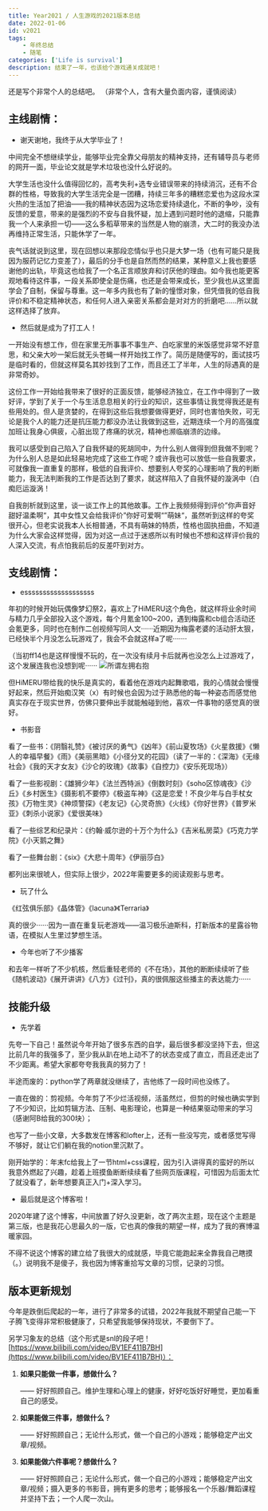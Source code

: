 ```yaml
---
title: Year2021 / 人生游戏的2021版本总结
date: 2022-01-06
id: v2021
tags:
    - 年终总结
    - 随笔
categories: ['Life is survival']
description: 结束了一年，也该给个游戏通关成就吧！
---
```


还是写个非常个人的总结吧。
（非常个人，含有大量负面内容，谨慎阅读）

## 主线剧情：

- 谢天谢地，我终于从大学毕业了！

中间完全不想继续学业，能够毕业完全靠父母朋友的精神支持，还有辅导员与老师的网开一面，毕业论文就是学术垃圾也没什么好说的。

大学生活也没什么值得回忆的，高考失利+选专业错误带来的持续消沉，还有不合群的性格，导致我的大学生活完全是一团糟，持续三年多的糟糕恋爱也为这段水深火热的生活加了把油——我的精神状态因为这场恋爱持续退化，不断的争吵，没有反馈的爱意，带来的是强烈的不安与自我怀疑，加上遇到问题时他的退缩，只能靠我一个人来承担一切——这么多稻草带来的当然是人物的崩溃，大二时的我没办法再维持正常生活，只能休学了一年。

丧气话就说到这里，现在回想以来那段恋情似乎也只是大梦一场（也有可能只是我因为服药记忆力变差了），最后的分手也是自然而然的结果，某种意义上我也要感谢他的出轨，毕竟这也给我了一个名正言顺放弃和讨厌他的理由。如今我也能更客观地看待这件事，一段关系即使全是伤痛，也还是会带来成长，至少我也从这里面学会了自制，保留与尊重。这一年多内我也有了新的憧憬对象，但凭借我的低自我评价和不稳定精神状态，和任何人进入亲密关系都会是对对方的折磨吧……所以就这样选择了放弃。

- 然后就是成为了打工人！

一开始没有想工作，但在家里无所事事不事生产、白吃家里的米饭感觉非常不好意思，和父亲大吵一架后就无头苍蝇一样开始找工作了。简历是随便写的，面试技巧是临时看的，但就这样莫名其妙找到了工作，而且还工了半年，人生的际遇真的是非常奇妙。

这份工作一开始给我带来了很好的正面反馈，能够经济独立，在工作中得到了一致好评，学到了关于一个与生活息息相关的行业的知识，这些事情让我觉得我还是有些用处的。但人是贪婪的，在得到这些后我想要做得更好，同时也害怕失败，可无论是我个人的能力还是抗压能力都没办法让我做到这些，近期连续一个月的高强度加班让我身心俱疲，心脏出现了疼痛的状况，精神也濒临崩溃的边缘。

我可以感受到自己陷入了自我怀疑的死胡同中，为什么别人做得到但我做不到呢？为什么别人总是如此轻易地完成了这些工作呢？或许我也可以放低一些自我要求，可就像我一直重复的那样，极低的自我评价、想要别人夸奖的心理影响了我的判断能力，我无法判断我的工作是否达到了要求，就这样陷入了自我怀疑的漩涡中（白痴厄运漩涡！

自我剖析就到这里，谈一谈工作上的其他故事。工作上我频频得到评价”你声音好甜好温柔啊“，其中女性又会给我评价”你好可爱啊“”萌妹“，虽然听到这样的夸奖很开心，但老实说我本人长相普通，不具有萌妹的特质，性格也固执扭曲，不知道为什么大家会这样觉得，因为对这一点过于迷惑所以有时候也不想和这样评价我的人深入交流，有点怕我前后的反差吓到对方。

## 支线剧情：

- esssssssssssssssssss

年初的时候开始玩偶像梦幻祭2，喜欢上了HiMERU这个角色，就这样将业余时间与精力几乎全部投入这个游戏，每个月氪金100~200，遇到梅露和cb组合活动还会氪更多，同时也在制作二创视频写同人文······近期因为梅露老婆的活动肝太狠，已经快半个月没怎么玩游戏了，我会不会就这样a了呢·······

（当初ff14也是这样慢慢不玩的，在一次没有续月卡后就再也没怎么上过游戏了，这个发展连我也没想到呢······
![所谓左拥右抱](https://s3.bmp.ovh/imgs/2022/01/3475ae4c8c5afe03.jpg)

但HiMERU带给我的快乐是真实的，看着他在游戏内起舞歌唱，我的心情就会慢慢好起来，然后开始痴汉笑（x）有时候也会因为过于熟悉他的每一种姿态而感觉他真实存在于现实世界，仿佛只要伸出手就能触碰到他，喜欢一件事物的感觉真的很好。

- 书影音

看了一些书：《阴翳礼赞》《被讨厌的勇气》《凶年》《前山夏牧场》《火星救援》《懒人的幸福早餐》《雨》《美丽黑暗》《小径分叉的花园》（读了一半的：《深海》《无缘社会》《我的天才女友》《沙仑的玫瑰》《故事》《自控力》《安乐死现场》）

看了一些影视剧：《雄狮少年》《法兰西特派》《倒数时刻》《soho区惊魂夜》《沙丘》《乡村医生》《摄影机不要停》《极盗车神》《这是恋爱！不良少年与白手杖女孩》《万物生灵》《神烦警探》《老友记》《心灵奇旅》《火线》《你好世界》《普罗米亚》《刺杀小说家》《爱很美味》

看了一些综艺和纪录片：《约翰·威尔逊的十万个为什么》《吉米私房菜》《巧克力学院》《小天鹅之舞》

看了一些舞台剧：《six》《大悲十周年》《伊丽莎白》

都列出来很唬人，但实际上很少，2022年需要更多的阅读观影与思考。

- 玩了什么

《红弦俱乐部》《晶体管》《lacuna》《Terraria》

真的很少······因为一直在重复玩老游戏——温习极乐迪斯科，打新版本的星露谷物语，在模拟人生里过梦想生活。

- 今年也听了不少播客

和去年一样听了不少机核，然后重轻老师的《不在场》，其他的断断续续听了些《随机波动》《展开讲讲》《八方》《过刊》，真的很佩服这些播主的表达能力······

## 技能升级

- 先学着

先夸一下自己！虽然说今年开始了很多东西的自学，最后很多都没坚持下去，但这比前几年的我强多了，至少我从趴在地上动不了的状态变成了直立，而且还走出了不少距离。希望大家都夸夸我我真的努力了！

半途而废的：python学了两章就没继续了，吉他练了一段时间也没练了。

一直在做的：剪视频。今年剪了不少烂活视频，活虽然烂，但剪的时候也确实学到了不少知识，比如剪辑方法、压制、电影理论，也算是一种结果驱动带来的学习（感谢阿B给我的300块）；

也写了一些小文章，大多数发在博客和lofter上，还有一些没写完，或者感觉写得不够好，就让它们躺在我的notion里沉默了。

刚开始学的：年末fc给我上了一节html+css课程，因为引入讲得真的蛮好的所以我意外燃起了兴趣，趁着上班摸鱼断断续续看了些网页版课程，可惜因为后面太忙了就没看了，新年想要真正入门+深入学习。

- 最后就是这个博客啦！

2020年建了这个博客，中间放置了好久没更新，改了两次主题，现在这个主题是第三版，也是我花心思最久的一版，它也真的像我的期望一样，成为了我的赛博温暖家园。

不得不说这个博客的建立给了我很大的成就感，毕竟它能跑起来全靠我自己瞎摸（。）说明我不是傻子，我也因为博客重拾写文章的习惯，记录的习惯。

## 版本更新规划

今年是跌倒后爬起的一年，进行了非常多的试错，2022年我就不期望自己能一下子腾飞变得非常积极健康了，只希望我能够保持现状，不要倒下了。

另学习象友的总结（这个形式是snl的段子吧！[https://www.bilibili.com/video/BV1EF411B7BH](https://www.bilibili.com/video/BV1EF411B7BH)）：

1. **如果只能做一件事，想做什么？**
    
    —— 好好照顾自己。维护生理和心理上的健康，好好吃饭好好睡觉，更加看重自己的感受。
    
2. **如果能做三件事，想做什么？**
    
    —— 好好照顾自己；无论什么形式，做一个自己的小游戏；能够稳定产出文章/视频。
    
3. **如果能做六件事呢？想做什么？**

      —— 好好照顾自己；无论什么形式，做一个自己的小游戏；能够稳定产出文章/视频；摄入更多的书影音，拥有更多的思考；能够报名一个乐器/舞蹈课程并坚持下去；一个人爬一次山。